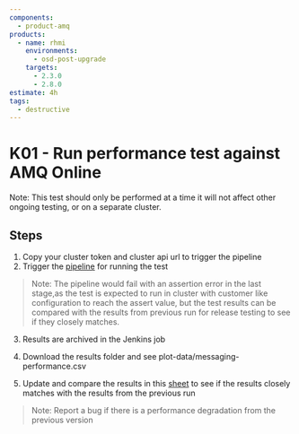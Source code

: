 ```yaml
---
components:
  - product-amq
products:
  - name: rhmi
    environments:
      - osd-post-upgrade
    targets:
      - 2.3.0
      - 2.8.0
estimate: 4h
tags:
  - destructive
---
```


# K01 - Run performance test against AMQ Online

Note: This test should only be performed at a time it will not affect other ongoing testing, or on a separate cluster.

## Steps

1. Copy your cluster token and cluster api url to trigger the pipeline
2. Trigger the [pipeline](https://master-jenkins-csb-intly.cloud.paas.psi.redhat.com/job/Integreatly/job/rhmi-amq-scale-test/) for running the test

> Note: The pipeline would fail with an assertion error in the last stage,as the test is expected to run in cluster with customer like configuration to reach the assert value, but the test results can be compared with the results from previous run for release testing to see if they closely matches.

3. Results are archived in the Jenkins job
4. Download the results folder and see plot-data/messaging-performance.csv

5. Update and compare the results in this [sheet](https://docs.google.com/spreadsheets/d/1Iyjp2JhWdxOJ9KLNibT3oYdvK0BharIAHKCmGvKgk_I/edit#gid=0) to see if the results closely matches with the results from the previous run

> Note: Report a bug if there is a performance degradation from the previous version
